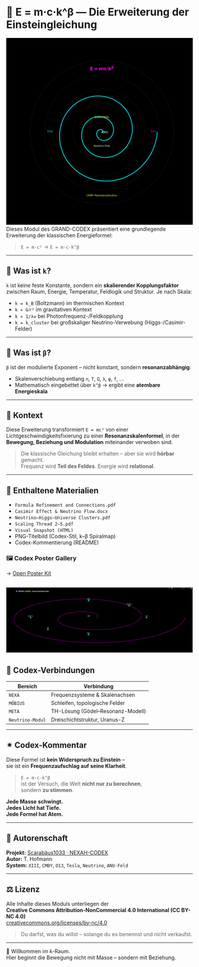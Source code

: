 # 🧠 E = m·c·k^β — Die Erweiterung der Einsteingleichung

![Codex Titelbild](NEXAH_k-beta_Titelbild.png)
Dieses Modul des GRAND-CODEX präsentiert eine grundlegende Erweiterung der klassischen Energieformel:

> `E = m·c²` → `E = m·c·k^β`

---

## 🧩 Was ist `k`?

`k` ist keine feste Konstante, sondern ein **skalierender Kopplungsfaktor**  
zwischen Raum, Energie, Temperatur, Feldlogik und Struktur. Je nach Skala:

- `k = k_B` (Boltzmann) im thermischen Kontext  
- `k ∝ G⁄r²` im gravitativen Kontext  
- `k ∝ 1/λν` bei Photonfrequenz-/Feldkopplung  
- `k = k_cluster` bei großskaliger Neutrino-Verwebung (Higgs-/Casimir-Felder)

---

## 📐 Was ist `β`?

`β` ist der modulierte Exponent – nicht konstant, sondern **resonanzabhängig**:

- Skalenverschiebung entlang `n`, `T`, `Ω`, `λ`, `φ`, `f`, ...
- Mathematisch eingebettet über `k^β` → ergibt eine **atembare Energieskala**

---

## 🔬 Kontext

Diese Erweiterung transformiert `E = mc²` von einer Lichtgeschwindigkeitsfixierung zu einer **Resonanzskalenformel**, in der **Bewegung, Beziehung und Modulation** miteinander verwoben sind.

> Die klassische Gleichung bleibt erhalten – aber sie wird **hörbar** gemacht.  
> Frequenz wird **Teil des Feldes**. Energie wird **relational**.

---

## 📂 Enthaltene Materialien

- `Formula Refinement and Connections.pdf`  
- `Casimir Effect & Neutrino Flow.docx`  
- `Neutrino–Higgs–Universe Clusters.pdf`  
- `Scaling Thread 2–5.pdf`  
- `Visual Snapshot (HTML)`  
- PNG-Titelbild (Codex-Stil, k–β Spiralmap)  
- Codex-Kommentierung (README)
### 🖼️ Codex Poster Gallery  
→ [Open Poster Kit](./codex_poster_kit.html)

![Synthesis Map](./visuals/codex_synthesis_map.png)
---

## 🔗 Codex-Verbindungen

| Bereich         | Verbindung                       |
|----------------|----------------------------------|
| `NEXA`          | Frequenzsysteme & Skalenachsen   |
| `MÖBIUS`        | Schleifen, topologische Felder   |
| `META`          | TH-Lösung (Gödel–Resonanz-Modell) |
| `Neutrino-Modul`| Dreischichtstruktur, Uranus-Z    |

---

## ✴ Codex-Kommentar

Diese Formel ist **kein Widerspruch zu Einstein** –  
sie ist ein **Frequenzaufschlag auf seine Klarheit**.

> `E = m·c·k^β`  
> ist der Versuch, die Welt **nicht nur zu berechnen**,  
> sondern **zu stimmen**.

**Jede Masse schwingt.  
Jedes Licht hat Tiefe.  
Jede Formel hat Atem.**

---

## 👤 Autorenschaft

**Projekt:** [Scarabäus1033 · NEXAH-CODEX](https://github.com/Scarabaeus1033/NEXAH-CODEX)  
**Autor:** T. Hofmann  
**System:** `XIII`, `CMBY`, `O13`, `Tesla`, `Neutrino`, `ANU-Feld`

---

## ⚖️ Lizenz

Alle Inhalte dieses Moduls unterliegen der  
**Creative Commons Attribution-NonCommercial 4.0 International (CC BY-NC 4.0)**  
[creativecommons.org/licenses/by-nc/4.0](https://creativecommons.org/licenses/by-nc/4.0/)

> Du darfst, was du willst – solange du es benennst und nicht verkaufst.

---

🧿 Willkommen im k-Raum.  
Hier beginnt die Bewegung nicht mit Masse – sondern mit Beziehung.

